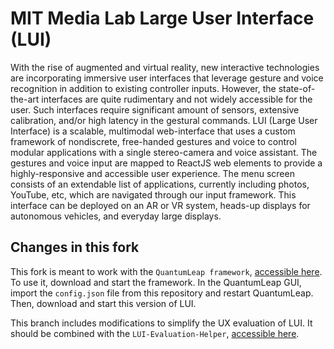# MIT Media Lab Large User Interface (LUI)

With the rise of augmented and virtual reality, new interactive technologies are incorporating immersive user interfaces that leverage gesture and voice recognition in addition to existing controller inputs. However, the state-of-the-art interfaces are quite rudimentary and not widely accessible for the user. Such interfaces require significant amount of sensors, extensive calibration, and/or high latency in the gestural commands. LUI (Large User Interface) is a scalable, multimodal web-interface that uses a custom framework of nondiscrete, free-handed gestures and voice to control modular applications with a single stereo-camera and voice assistant. The gestures and voice input are mapped to ReactJS web elements to provide a highly-responsive and accessible user experience. The menu screen consists of an extendable list of applications, currently including photos, YouTube, etc, which are navigated through our input framework. This interface can be deployed on an AR or VR system, heads-up displays for autonomous vehicles, and everyday large displays.

## Changes in this fork
This fork is meant to work with the `QuantumLeap framework`, [accessible here](https://github.com/sluyters/QuantumLeap). To use it, download and start the framework. In the QuantumLeap GUI, import the `config.json` file from this repository and restart QuantumLeap. Then, download and start this version of LUI. 

This branch includes modifications to simplify the UX evaluation of LUI. It should be combined with the `LUI-Evaluation-Helper`, [accessible here](https://github.com/sluyters/LUI-Evaluation-Helper).

